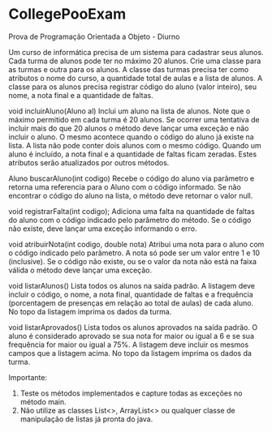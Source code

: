 # CollegePooExam

Prova de Programação Orientada a Objeto - Diurno


Um curso de informática precisa de um sistema para cadastrar seus alunos. Cada turma de alunos pode ter no máximo 20 alunos. Crie uma classe para as turmas e outra para os alunos. A classe das turmas precisa ter como atributos o nome do curso, a quantidade total de aulas e a lista de alunos. A classe para os alunos precisa registrar código do aluno (valor inteiro), seu nome, a nota final e a quantidade de faltas.

void incluirAluno(Aluno al)
Inclui um aluno na lista de alunos. Note que o máximo permitido em cada turma é 20 alunos. Se ocorrer uma tentativa de incluir mais do que 20 alunos o método deve lançar uma exceção e não incluir o aluno. O mesmo acontece quando o código do aluno já existe na lista. A lista não pode conter dois alunos com o mesmo código. Quando um aluno é incluído, a nota final e a quantidade de faltas ficam zeradas. Estes atributos serão atualizados por outros métodos.

Aluno buscarAluno(int codigo)
Recebe o código do aluno via parâmetro e retorna uma referencia para o Aluno com o código informado. Se não encontrar o código do aluno na lista, o método deve retornar o valor null.

void registrarFalta(int codigo);
Adiciona uma falta na quantidade de faltas do aluno com o código indicado pelo parâmetro do método. Se o código não existe, deve lançar uma exceção informando o erro. 

void atribuirNota(int codigo, double nota)
Atribui uma nota para o aluno com o código indicado pelo parâmetro. A nota só pode ser um valor entre 1 e 10 (inclusive). Se o código não existe, ou se o valor da nota não está na faixa válida o método deve lançar uma exceção.

void listarAlunos()
Lista todos os alunos na saída padrão. A listagem deve incluir o código, o nome, a nota final, quantidade de faltas e a frequência (porcentagem de presenças em relação ao total de aulas) de cada aluno. No topo da listagem imprima os dados da turma.

void listarAprovados()
Lista todos os alunos aprovados na saída padrão. O aluno é considerado aprovado se sua nota for maior ou igual a 6 e se sua frequência for maior ou igual a 75%. A listagem deve incluir os mesmos campos que a listagem acima. No topo da listagem imprima os dados da turma.

Importante:
1.	Teste os métodos implementados e capture todas as exceções no método main. 
2.	Não utilize as classes List<>, ArrayList<> ou qualquer classe de manipulação de listas já pronta do java.
